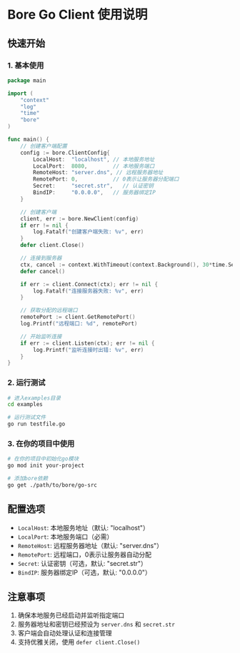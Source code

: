 # Bore Go Client 使用说明

## 快速开始

### 1. 基本使用

```go
package main

import (
    "context"
    "log"
    "time"
    "bore"
)

func main() {
    // 创建客户端配置
    config := bore.ClientConfig{
        LocalHost:  "localhost", // 本地服务地址
        LocalPort:  8080,        // 本地服务端口
        RemoteHost: "server.dns", // 远程服务器地址
        RemotePort: 0,           // 0表示让服务器分配端口
        Secret:     "secret.str",   // 认证密钥
        BindIP:     "0.0.0.0",   // 服务器绑定IP
    }

    // 创建客户端
    client, err := bore.NewClient(config)
    if err != nil {
        log.Fatalf("创建客户端失败: %v", err)
    }
    defer client.Close()

    // 连接到服务器
    ctx, cancel := context.WithTimeout(context.Background(), 30*time.Second)
    defer cancel()

    if err := client.Connect(ctx); err != nil {
        log.Fatalf("连接服务器失败: %v", err)
    }

    // 获取分配的远程端口
    remotePort := client.GetRemotePort()
    log.Printf("远程端口: %d", remotePort)

    // 开始监听连接
    if err := client.Listen(ctx); err != nil {
        log.Printf("监听连接时出错: %v", err)
    }
}
```

### 2. 运行测试

```bash
# 进入examples目录
cd examples

# 运行测试文件
go run testfile.go
```

### 3. 在你的项目中使用

```bash
# 在你的项目中初始化go模块
go mod init your-project

# 添加bore依赖
go get ./path/to/bore/go-src
```

## 配置选项

- `LocalHost`: 本地服务地址（默认: "localhost"）
- `LocalPort`: 本地服务端口（必需）
- `RemoteHost`: 远程服务器地址（默认: "server.dns"）
- `RemotePort`: 远程端口，0表示让服务器自动分配
- `Secret`: 认证密钥（可选，默认: "secret.str"）
- `BindIP`: 服务器绑定IP（可选，默认: "0.0.0.0"）

## 注意事项

1. 确保本地服务已经启动并监听指定端口
2. 服务器地址和密钥已经预设为 `server.dns` 和 `secret.str`
3. 客户端会自动处理认证和连接管理
4. 支持优雅关闭，使用 `defer client.Close()`
